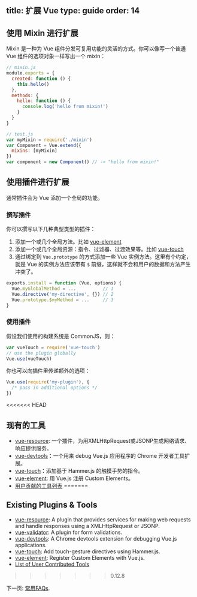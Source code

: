 title: 扩展 Vue
type: guide
order: 14
---

## 使用 Mixin 进行扩展

Mixin 是一种为 Vue 组件分发可复用功能的灵活的方式。你可以像写一个普通 Vue 组件的选项对象一样写出一个 mixin：

``` js
// mixin.js
module.exports = {
  created: function () {
    this.hello()
  },
  methods: {
    hello: function () {
      console.log('hello from mixin!')
    }
  }
}
```

``` js
// test.js
var myMixin = require('./mixin')
var Component = Vue.extend({
  mixins: [myMixin]
})
var component = new Component() // -> "hello from mixin!"
```

## 使用插件进行扩展

通常插件会为 Vue 添加一个全局的功能。

### 撰写插件

你可以撰写以下几种典型类型的插件：

1. 添加一个或几个全局方法。比如 [vue-element](https://github.com/vuejs/vue-element)
2. 添加一个或几个全局资源：指令、过滤器、过渡效果等。比如 [vue-touch](https://github.com/vuejs/vue-touch)
3. 通过绑定到 `Vue.prototype` 的方式添加一些 Vue 实例方法。这里有个约定，就是 Vue 的实例方法应该带有 `$` 前缀，这样就不会和用户的数据和方法产生冲突了。

``` js
exports.install = function (Vue, options) {
  Vue.myGlobalMethod = ...          // 1
  Vue.directive('my-directive', {}) // 2
  Vue.prototype.$myMethod = ...     // 3
}
```

### 使用插件

假设我们使用的构建系统是 CommonJS，则：

``` js
var vueTouch = require('vue-touch')
// use the plugin globally
Vue.use(vueTouch)
```

你也可以向插件里传递额外的选项：

```js
Vue.use(require('my-plugin'), {
  /* pass in additional options */
})
```

<<<<<<< HEAD
## 现有的工具

- [vue-resource](https://github.com/vuejs/vue-resource): 一个插件，为用XMLHttpRequest或JSONP生成网络请求、响应提供服务。
- [vue-devtools](https://github.com/vuejs/vue-devtools)：一个用来 debug Vue.js 应用程序的 Chrome 开发者工具扩展。
- [vue-touch](https://github.com/vuejs/vue-touch)：添加基于 Hammer.js 的触摸手势的指令。
- [vue-element](https://github.com/vuejs/vue-element): 用 Vue.js 注册 Custom Elements。
- [用户贡献的工具列表](https://github.com/yyx990803/vue/wiki/User-Contributed-Components-&-Tools)
=======
## Existing Plugins & Tools

- [vue-resource](https://github.com/vuejs/vue-resource): A plugin that provides services for making web requests and handle responses using a XMLHttpRequest or JSONP.
- [vue-validator](https://github.com/vuejs/vue-validator): A plugin for form validations.
- [vue-devtools](https://github.com/vuejs/vue-devtools): A Chrome devtools extension for debugging Vue.js applications.
- [vue-touch](https://github.com/vuejs/vue-touch): Add touch-gesture directives using Hammer.js.
- [vue-element](https://github.com/vuejs/vue-element): Register Custom Elements with Vue.js.
- [List of User Contributed Tools](https://github.com/yyx990803/vue/wiki/User-Contributed-Components-&-Tools)
>>>>>>> 0.12.8

下一页: [常用FAQs](/guide/faq.html).
